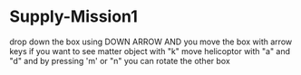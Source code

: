 # Supply-Mission1
drop down the box using DOWN ARROW AND you move the box with arrow keys if you want to see matter object with "k" move helicoptor with  "a" and "d" and by pressing 'm' or "n" you can rotate the other box
